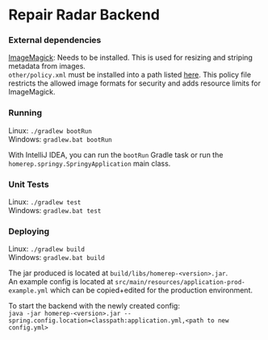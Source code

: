 # Repair Radar Backend

### External dependencies
[ImageMagick](https://imagemagick.org/script/download.php): Needs to be installed. This is used for resizing and striping metadata from images.\
`other/policy.xml` must be installed into a path listed [here](https://imagemagick.org/script/resources.php#configure).
This policy file restricts the allowed image formats for security and adds resource limits for ImageMagick.  

### Running
Linux: `./gradlew bootRun`\
Windows: `gradlew.bat bootRun`

With IntelliJ IDEA, you can run the `bootRun` Gradle task or run the `homerep.springy.SpringyApplication` main class.

### Unit Tests
Linux: `./gradlew test`\
Windows: `gradlew.bat test`

### Deploying
Linux: `./gradlew build`\
Windows: `gradlew.bat build`

The jar produced is located at `build/libs/homerep-<version>.jar`.\
An example config is located at `src/main/resources/application-prod-example.yml` which can be copied+edited for the
production environment.

To start the backend with the newly created config:\
`java -jar homerep-<version>.jar --spring.config.location=classpath:application.yml,<path to new config.yml>`